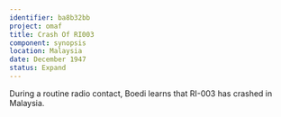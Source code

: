 ```yaml
---
identifier: ba8b32bb
project: omaf
title: Crash Of RI003
component: synopsis
location: Malaysia
date: December 1947
status: Expand
---
```


During a routine radio contact, Boedi learns that RI-003 has crashed in Malaysia. 